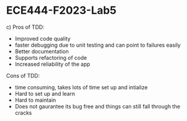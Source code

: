 # ECE444-F2023-Lab5

c) 
Pros of TDD:

- Improved code quality
- faster debugging due to unit testing and can point to failures easily
- Better documentation
- Supports refactoring of code
- Increased reliability of the app

Cons of TDD:
- time consuming, takes lots of time set up and intialize
- Hard to set up and learn
- Hard to maintain
- Does not gaurantee its bug free and things can still fall through the cracks
